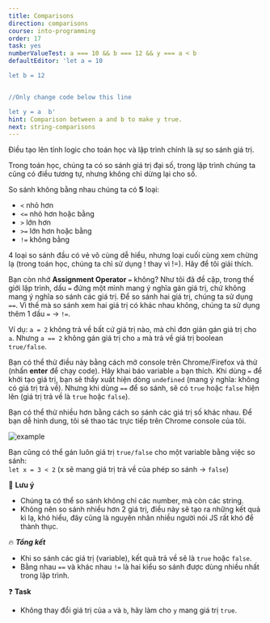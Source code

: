 ```yaml
---
title: Comparisons
direction: comparisons
course: into-programming
order: 17
task: yes
numberValueTest: a === 10 && b === 12 && y === a < b
defaultEditor: 'let a = 10

let b = 12


//Only change code below this line

let y = a  b'
hint: Comparison between a and b to make y true.
next: string-comparisons
---
```


Điều tạo lên tính logic cho toán học và lập trình chính là sự so sánh giá trị.

Trong toán học, chúng ta có so sánh giá trị đại số, trong lập trình chúng ta cũng có điều tương tự, nhưng không chỉ dừng lại cho số.

So sánh không bằng nhau chúng ta có **5** loại:

-   `<` nhỏ hơn
-   `<=` nhỏ hơn hoặc bằng
-   `>` lớn hơn
-   `>=` lớn hơn hoặc bằng
-   `!=` không bằng

4 loại so sánh đầu có vẻ vô cùng dễ hiểu, nhưng loại cuối cùng xem chừng lạ (trong toán học, chúng ta chỉ sử dụng ! thay vì !=). Hãy để tôi giải thích.

Bạn còn nhớ **Assignment Operator** `=` không? Như tôi đã đề cập, trong thế giới lập trình, dấu `=` đứng một mình mang ý nghĩa gán giá trị, chứ không mang ý nghĩa so sánh các giá trị. Để so sánh hai giá trị, chúng ta sử dụng `==`. Vì thế mà so sánh xem hai giá trị có khác nhau không, chúng ta sử dụng thêm 1 dấu `=` -> `!=`.

Ví dụ: `a = 2` không trả về bất cứ giá trị nào, mà chỉ đơn giản gán giá trị cho `a`.
Nhưng `a == 2` không gán giá trị cho `a` mà trả về giá trị boolean `true/false`.

Bạn có thể thử điều này bằng cách mở console trên Chrome/Firefox và thử (nhấn **enter** để chạy code). Hãy khai báo variable `a` bạn thích. Khi dùng `=` để khởi tạo giá trị, bạn sẽ thấy xuất hiện dòng `undefined` (mang ý nghĩa: không có giá trị trả về). Nhưng khi dùng `==` để so sánh, sẽ có `true` hoặc `false` hiện lên (giá trị trả về là `true` hoặc `false`).

Bạn có thể thử nhiều hơn bằng cách so sánh các giá trị số khác nhau. Để bạn dễ hình dung, tôi sẽ thao tác trực tiếp trên Chrome console của tôi.

![example](https://firebasestorage.googleapis.com/v0/b/js-for-beginners.appspot.com/o/Task%2017%3A%20Comparisons%2Ftask17.png?alt=media&token=5aa0e044-7fab-487a-80b0-16bcea3c140a)

Bạn cũng có thể gán luôn giá trị `true/false` cho một variable bằng việc so sánh:  
`let x = 3 < 2` (x sẽ mang giá trị trả về của phép so sánh -> `false`)

📌 **Lưu ý**

-   Chúng ta có thể so sánh không chỉ các number, mà còn các string.
-   Không nên so sánh nhiều hơn 2 giá trị, điều này sẽ tạo ra những kết quả kì lạ, khó hiểu, đây cũng là nguyên nhân nhiều người nói JS rất khó để thành thục.

🔥 **_Tổng kết_**

-   Khi so sánh các giá trị (variable), kết quả trả về sẽ là `true` hoặc `false`.
-   Bằng nhau `==` và khác nhau `!=` là hai kiểu so sánh được dùng nhiều nhất trong lập trình.

❓ **Task**

-   Không thay đổi giá trị của `a` và `b`, hãy làm cho `y` mang giá trị `true`.
